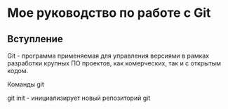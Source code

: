 # Мое руководство по работе с Git
## Вступление
Git - программа применяемая для управления версиями в рамках разработки крупных ПО проектов, как комерческих, так и с открытым кодом.

Команды git 

git init - инициализирует новый репозиторий git